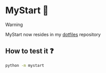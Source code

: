 # MyStart 🐍

> [!WARNING]
> MyStart now resides in my [dotfiles](https://github.com/warbacon/dotfiles/tree/main/mystart) repository

## How to test it ❓

```sh
python -m mystart
```

